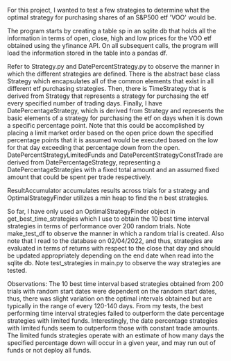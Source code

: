 For this project, I wanted to test a few strategies to determine what the optimal strategy for purchasing shares of an S&P500 etf 'VOO'
would be. 

The program starts by creating a table sp in an sqlite db that holds all the information in terms of open, close, high and low prices 
for the VOO etf obtained using the yfinance API. On all subsequent calls, the program will load the information stored in the table
into a pandas df. 

Refer to Strategy.py and DatePercentStrategy.py to observe the manner in which the different strategies are defined. There is the abstract base class 
Strategy which encapsulates all of the common elements that exist in all different etf purchasing strategies. Then, there is TimeStrategy that is 
derived from Strategy that represents a strategy for purchasing the etf every specified number of trading days. Finally, I have DatePercentageStrategy,
which is derived from Strategy and represents the basic elements of a strategy for purchasing the etf on days when it is down a specific percentage point.
Note that this could be accomplished by placing a limit market order based on the open price down the specified percentage points that it is assumed would 
be executed based on the low for that day exceeding that percentage down from the open. DatePercentStrategyLimitedFunds and DatePercentStrategyConstTrade 
are derived from DatePercentageStrategy, representing a DatePercentageStrategies with a fixed total amount and an assumed fixed amount that could be spent
per trade respectively.

ResultAccumulator accumulates results across trials for a strategy and OptimalStrategyFinder utilizes a min heap to find the n best strategies.

So far, I have only used an OptimalStrategyFinder object in get_best_time_strategies which I use to obtain the 10 best time interval strategies
in terms of performance over 200 random trials. Note make_test_df to observe the manner in which a random trial is created. Also note that I 
read to the database on 02/04/2022, and thus, strategies are evaluated in terms of returns with respect to the close that day and should be 
updated appropriately depending on the end date when read into the sqlite db. Note test_strategies in main.py to observe the way strategies are tested.

Observations: 
The 10 best time interval based strategies obtained from 200 trials with random start dates were dependent on the random start dates, thus, there was 
slight variation on the optimal intervals obtained but are typically in the range of every 120-140 days. 
From my tests, the best performing time interval strategies failed to outperform the date percentage strategies with limited funds.
Interestingly, the date percentage strategies with limited funds seem to outperform those with constant trade amounts. The limited funds strategies
operate with an estimate of how many days the specified percentage down will occur in a given year, and may run out of funds or not deploy all funds.
